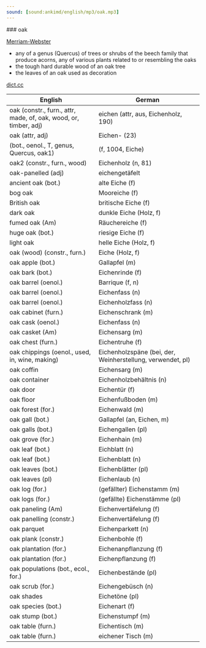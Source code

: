 ```yaml
---
sound: [sound:ankimd/english/mp3/oak.mp3]
---
```


\### oak

[Merriam-Webster](https://www.merriam-webster.com/dictionary/oak)

- any of a genus (Quercus) of trees or shrubs of the beech family that produce acorns, any of various plants related to or resembling the oaks
- the tough hard durable wood of an oak tree
- the leaves of an oak used as decoration

[dict.cc](https://www.dict.cc/oak)

| English        | German       |
| -------------- | ------------ |
| oak (constr., furn., attr, made, of, oak, wood, or, timber, adj) | eichen (attr, aus, Eichenholz, 190) |
| oak (attr, adj) | Eichen- (23) |
|  (bot., oenol., T, genus, Quercus, oak1) |  (f, 1004, Eiche) |
| oak2 (constr., furn., wood) | Eichenholz (n, 81) |
| oak-panelled (adj) | eichengetäfelt |
| ancient oak (bot.) | alte Eiche (f) |
| bog oak | Mooreiche (f) |
| British oak | britische Eiche (f) |
| dark oak | dunkle Eiche (Holz, f) |
| fumed oak (Am) | Räuchereiche (f) |
| huge oak (bot.) | riesige Eiche (f) |
| light oak | helle Eiche (Holz, f) |
| oak (wood) (constr., furn.) | Eiche (Holz, f) |
| oak apple (bot.) | Gallapfel (m) |
| oak bark (bot.) | Eichenrinde (f) |
| oak barrel (oenol.) | Barrique (f, n) |
| oak barrel (oenol.) | Eichenfass (n) |
| oak barrel (oenol.) | Eichenholzfass (n) |
| oak cabinet (furn.) | Eichenschrank (m) |
| oak cask (oenol.) | Eichenfass (n) |
| oak casket (Am) | Eichensarg (m) |
| oak chest (furn.) | Eichentruhe (f) |
| oak chippings (oenol., used, in, wine, making) | Eichenholzspäne (bei, der, Weinherstellung, verwendet, pl) |
| oak coffin | Eichensarg (m) |
| oak container | Eichenholzbehältnis (n) |
| oak door | Eichentür (f) |
| oak floor | Eichenfußboden (m) |
| oak forest (for.) | Eichenwald (m) |
| oak gall (bot.) | Gallapfel (an, Eichen, m) |
| oak galls (bot.) | Eichengallen (pl) |
| oak grove (for.) | Eichenhain (m) |
| oak leaf (bot.) | Eichblatt (n) |
| oak leaf (bot.) | Eichenblatt (n) |
| oak leaves (bot.) | Eichenblätter (pl) |
| oak leaves (pl) | Eichenlaub (n) |
| oak log (for.) | (gefällter) Eichenstamm (m) |
| oak logs (for.) | (gefällte) Eichenstämme (pl) |
| oak paneling (Am) | Eichenvertäfelung (f) |
| oak panelling (constr.) | Eichenvertäfelung (f) |
| oak parquet | Eichenparkett (n) |
| oak plank (constr.) | Eichenbohle (f) |
| oak plantation (for.) | Eichenanpflanzung (f) |
| oak plantation (for.) | Eichenpflanzung (f) |
| oak populations (bot., ecol., for.) | Eichenbestände (pl) |
| oak scrub (for.) | Eichengebüsch (n) |
| oak shades | Eichetöne (pl) |
| oak species (bot.) | Eichenart (f) |
| oak stump (bot.) | Eichenstumpf (m) |
| oak table (furn.) | Eichentisch (m) |
| oak table (furn.) | eichener Tisch (m) |
